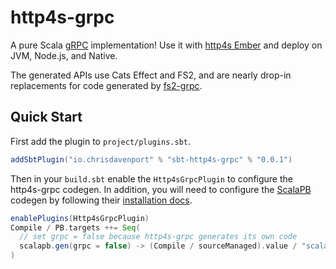 # http4s-grpc

A pure Scala [gRPC] implementation! Use it with [http4s Ember] and deploy on JVM, Node.js, and Native.

The generated APIs use Cats Effect and FS2, and are nearly drop-in replacements for code generated by [fs2-grpc].

[gRPC]: https://grpc.io/
[http4s Ember]: https://http4s.org/v0.23/docs/integrations.html#ember
[fs2-grpc]: https://github.com/typelevel/fs2-grpc

## Quick Start

First add the plugin to `project/plugins.sbt`.

```scala
addSbtPlugin("io.chrisdavenport" % "sbt-http4s-grpc" % "0.0.1")
```

Then in your `build.sbt` enable the `Http4sGrpcPlugin` to configure the http4s-grpc codegen. In addition, you will need to configure the [ScalaPB] codegen by following their [installation docs][ScalaPB installation].

```scala
enablePlugins(Http4sGrpcPlugin)
Compile / PB.targets ++= Seq(
  // set grpc = false because http4s-grpc generates its own code
  scalapb.gen(grpc = false) -> (Compile / sourceManaged).value / "scalapb"
)
```

[ScalaPB]: https://scalapb.github.io/
[ScalaPB installation]: https://scalapb.github.io/docs/installation
